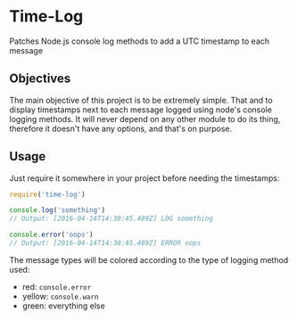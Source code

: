 Time-Log
============
Patches Node.js console log methods to add a UTC timestamp to each message

## Objectives

The main objective of this project is to be extremely simple. That and to display timestamps next to each message logged
using node's console logging methods. It will never depend on any other module to do its thing, therefore it doesn't
have any options, and that's on purpose.

## Usage

Just require it somewhere in your project before needing the timestamps:

```js
require('time-log')

console.log('something')
// Output: [2016-04-14T14:38:45.489Z] LOG something

console.error('oops')
// Output: [2016-04-14T14:38:45.489Z] ERROR oops
```

The message types will be colored according to the type of logging method used:

- red: `console.error`
- yellow: `console.warn`
- green: everything else
